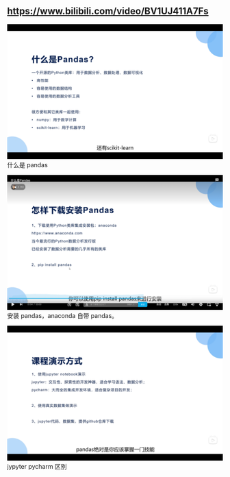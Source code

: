 ## https://www.bilibili.com/video/BV1UJ411A7Fs

![](./img/2022-07-26-16-11-33.png)  
什么是 pandas

![](./img/2022-07-26-16-12-20.png)  
安装 pandas，anaconda 自带 pandas。

![](./img/2022-07-26-16-13-14.png)  
jypyter pycharm 区别
